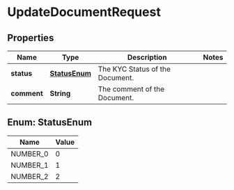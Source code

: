 

# UpdateDocumentRequest


## Properties

| Name | Type | Description | Notes |
|------------ | ------------- | ------------- | -------------|
|**status** | [**StatusEnum**](#StatusEnum) | The KYC Status of the Document. |  |
|**comment** | **String** | The comment of the Document. |  |



## Enum: StatusEnum

| Name | Value |
|---- | -----|
| NUMBER_0 | 0 |
| NUMBER_1 | 1 |
| NUMBER_2 | 2 |



